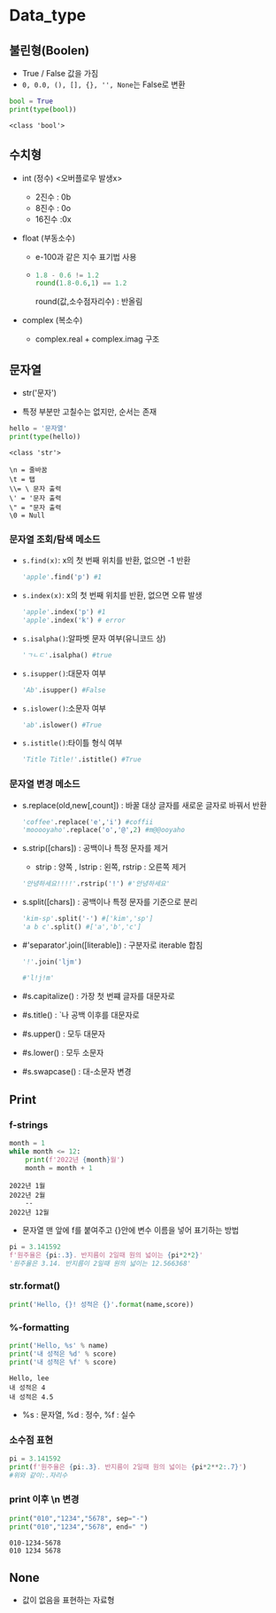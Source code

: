 # Data_type

## 불린형(Boolen)

- True / False 값을 가짐
- `0, 0.0, (), [], {}, '', None`는 False로 변환

```python
bool = True
print(type(bool))
```

`<class 'bool'>`

## 수치형

- int (정수) <오버플로우 발생x>

  - 2진수 : 0b
  - 8진수 : 0o
  - 16진수 :0x

- float (부동소수)

  - e-100과 같은 지수 표기법 사용

  - ```python
    1.8 - 0.6 != 1.2
    round(1.8-0.6,1) == 1.2
    ```

    round(값,소수점자리수) : 반올림

- complex (복소수)

  - complex.real + complex.imag 구조
  
  

## 문자열

- str('문자') 

- 특정 부분만 고칠수는 없지만, 순서는 존재

 ```python
 hello = '문자열'
 print(type(hello))
 ```

```
<class 'str'>
```

```
\n = 줄바꿈
\t = 탭
\\= \ 문자 출력
\' = '문자 출력
\" = "문자 출력
\0 = Null
```

### 문자열 조회/탐색 메소드

- `s.find(x)`: x의 첫 번째 위치를 반환, 없으면 -1 반환

  ```python
  'apple'.find('p') #1
  ```

- `s.index(x)`: x의 첫 번째 위치를 반환, 없으면 오류 발생

  ```python
  'apple'.index('p') #1
  'apple'.index('k') # error
  ```

- `s.isalpha()`:알파벳 문자 여부(유니코드 상)

  ```python
  'ㄱㄴㄷ'.isalpha() #true
  ```

- `s.isupper()`:대문자 여부

  ```python
  'Ab'.isupper() #False
  ```

- `s.islower()`:소문자 여부

  ```python
  'ab'.islower() #True
  ```

- `s.istitle()`:타이틀 형식 여부

  ```python
  'Title Title!'.istitle() #True
  ```

  

### 문자열 변경 메소드

- s.replace(old,new[,count]) : 바꿀 대상 글자를 새로운 글자로 바꿔서 반환

  ```python
  'coffee'.replace('e','i') #coffii
  'mooooyaho'.replace('o','@',2) #m@@ooyaho
  ```

- s.strip([chars]) : 공백이나 특정 문자를 제거

  - strip : 양쪽 , lstrip : 왼쪽, rstrip : 오른쪽 제거

  ```python
  '안녕하세요!!!!'.rstrip('!') #'안녕하세요'
  ```

  

- s.split([chars]) : 공백이나 특정 문자를 기준으로 분리

  ```python
  'kim-sp'.split('-') #['kim','sp']
  'a b c'.split() #['a','b','c']
  ```

  

- #'separator'.join([literable]) : 구분자로 iterable 합침

  ```python
  '!'.join('ljm')
  
  #'l!j!m'
  ```

- #s.capitalize() : 가장 첫 번쨰 글자를 대문자로

- #s.title() : `나 공백 이후를 대문자로

- #s.upper() : 모두 대문자

- #s.lower() : 모두 소문자

- #s.swapcase() : 대-소문자 변경





## Print

### f-strings

```python
month = 1
while month <= 12:
    print(f'2022년 {month}월')
    month = month + 1
```

```
2022년 1월
2022년 2월
	--
2022년 12월
```

- 문자열 맨 앞에 f를 붙여주고 {}안에 변수 이름을 넣어 표기하는 방법

```python
pi = 3.141592
f'원주율은 {pi:.3}. 반지름이 2일때 원의 넓이는 {pi*2*2}'
'원주율은 3.14. 반지름이 2일때 원의 넓이는 12.566368'
```

### str.format()

```python
print('Hello, {}! 성적은 {}'.format(name,score))
```

### %-formatting

```python
print('Hello, %s' % name)
print('내 성적은 %d' % score)
print('내 성적은 %f' % score)
```

```
Hello, lee
내 성적은 4
내 성적은 4.5
```

- %s : 문자열, %d : 정수, %f  : 실수

### 소수점 표현

```python
pi = 3.141592
print(f'원주율은 {pi:.3}. 반지름이 2일때 원의 넓이는 {pi*2**2:.7}')
#위와 같이:.자리수
```

### print 이후 \n 변경

```python
print("010","1234","5678", sep="-")
print("010","1234","5678", end=" ")
```

```
010-1234-5678
010 1234 5678
```



## None

- 값이 없음을 표현하는 자료형
